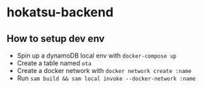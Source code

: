 # hokatsu-backend

## How to setup dev env
- Spin up a dynamoDB local env with `docker-compose up`
- Create a table named `ota`
- Create a docker network with `docker network create :name`
- Run `sam build && sam local invoke --docker-network :name`